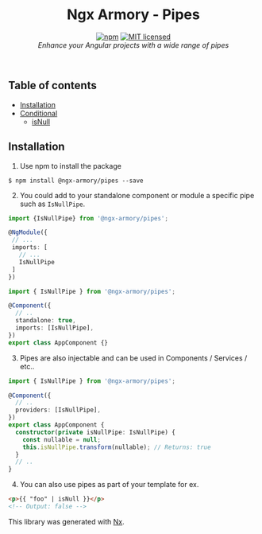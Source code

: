 <h1 align="center">Ngx Armory - Pipes</h1>

<p align="center">
  <a href="https://www.npmjs.com/package/@ngx-armory/pipes"><img src="https://img.shields.io/npm/v/@ngx-armory/pipes.svg?style=flat-square" alt="npm"></a>
  <a href="https://github.com/maicongodinho/ngx-armory/blob/main/LICENSE"><img src="https://img.shields.io/badge/license-MIT-blue.svg?style=flat-square" alt="MIT licensed"></a>
  <br>
  <i>Enhance your Angular projects with a wide range of pipes</i>
</p>

<br>

## Table of contents

- [Installation](#installation)
- [Conditional](#boolean)
  - [isNull](#isnull)

## Installation

1. Use npm to install the package

```terminal
$ npm install @ngx-armory/pipes --save
```

2. You could add to your standalone component or module a specific pipe such as `IsNullPipe`.

```typescript
import {IsNullPipe} from '@ngx-armory/pipes';

@NgModule({
 // ...
 imports: [
   // ...
   IsNullPipe
 ]
})
```

```typescript
import { IsNullPipe } from '@ngx-armory/pipes';

@Component({
  // ..
  standalone: true,
  imports: [IsNullPipe],
})
export class AppComponent {}
```

3. Pipes are also injectable and can be used in Components / Services / etc..

```typescript
import { IsNullPipe } from '@ngx-armory/pipes';

@Component({
  // ..
  providers: [IsNullPipe],
})
export class AppComponent {
  constructor(private isNullPipe: IsNullPipe) {
    const nullable = null;
    this.isNullPipe.transform(nullable); // Returns: true
  }
  // ..
}
```

4. You can also use pipes as part of your template for ex.

```html
<p>{{ "foo" | isNull }}</p>
<!-- Output: false -->
```

This library was generated with [Nx](https://nx.dev).

